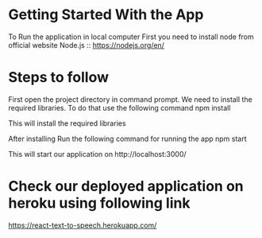 # Getting Started With the App

To Run the application in local computer
First you need to install node from official website
Node.js :: https://nodejs.org/en/

# Steps to follow

First open the project directory in command prompt.
We need to install the required libraries.
To do that use the following command
npm install

This will install the required libraries

After installing Run the following command for running the app
npm start

This will start our application on http://localhost:3000/

# Check our deployed application on heroku using following link

https://react-text-to-speech.herokuapp.com/
